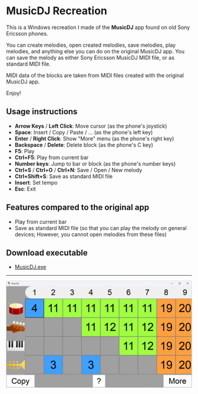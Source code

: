 # MusicDJ Recreation

This is a Windows recreation I made of the **MusicDJ** app found on old Sony Ericsson phones.

You can create melodies, open created melodies, save melodies, play melodies, and anything else you can do on the original MusicDJ app. You can save the melody as either Sony Ericsson MusicDJ MIDI file, or as standard MIDI file.

MIDI data of the blocks are taken from MIDI files created with the original MusicDJ app.

Enjoy!

## Usage instructions

- **Arrow Keys** / **Left Click**: Move cursor (as the phone's joystick)
- **Space**: Insert / Copy / Paste / ... (as the phone's left key)
- **Enter** / **Right Click**: Show \"More\" menu (as the phone's right key)
- **Backspace** / **Delete**: Delete block (as the phone's C key)
- **F5**: Play
- **Ctrl+F5**: Play from current bar
- **Number keys**: Jump to bar or block (as the phone's number keys)
- **Ctrl+S** / **Ctrl+O** / **Ctrl+N**: Save / Open / New melody
- **Ctrl+Shift+S**: Save as standard MIDI file
- **Insert**: Set tempo
- **Esc**: Exit

## Features compared to the original app

- Play from current bar
- Save as standard MIDI file (so that you can play the melody on general devices; However, you cannot open melodies from these files)

## Download executable

- [MusicDJ.exe](https://raw.githubusercontent.com/Ankedeshuqin/MusicDJ-Recreation/refs/heads/main/Executable/MusicDJ.exe)

---

![MusicDJ.png](https://raw.githubusercontent.com/Ankedeshuqin/MusicDJ-Recreation/refs/heads/main/MusicDJ.png)
